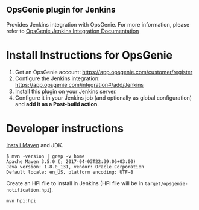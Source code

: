 OpsGenie plugin for Jenkins
------------------------

Provides Jenkins integration with OpsGenie. For more information, please refer to [OpsGenie Jenkins Integration Documentation](https://docs.opsgenie.com/docs/integrations/jenkins-integration) 

# Install Instructions for OpsGenie

1. Get an OpsGenie account: https://app.opsgenie.com/customer/register
2. Configure the Jenkins integration:
   https://app.opsgenie.com/integration#/add/Jenkins
3. Install this plugin on your Jenkins server.
4. Configure it in your Jenkins job (and optionally as global configuration) and
   **add it as a Post-build action**.

# Developer instructions

[Install Maven](https://github.com/jenkinsci/workflow-plugin) and JDK.
```
$ mvn -version | grep -v home
Apache Maven 3.5.0 (; 2017-04-03T22:39:06+03:00)
Java version: 1.8.0_131, vendor: Oracle Corporation
Default locale: en_US, platform encoding: UTF-8
```
Create an HPI file to install in Jenkins (HPI file will be in
`target/opsgenie-notification.hpi`).

    mvn hpi:hpi
